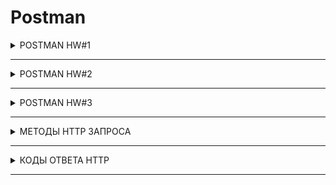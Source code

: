 # Postman

<details>

  <summary>POSTMAN HW#1</summary>

Создать запросы в Postman.

<b>Protocol:</b>  <code> <b>http</b> </code>

<b>IP:</b> <code> <b>162.55.220.72</b> </code>

<b>Port:</b> <code> <b>5005</b> </code>

---
+ EP_1

<b>Method:</b> <code> <b>GET</b> </code>

<b>EndPoint:</b> <code> <b>/get_method</b> </code>

request url params: 

 name: str

 age: int

response:
``` 
[
    “Str”,
    “Str”
]
```
![EP_1](https://github.com/VictoriaK-QA/Postman/blob/main/Postman_screenshot/EP_1.JPG)

---

+ EP_2

<b>Method:</b> <code> <b>POST</b> </code>

<b>EndPoint:</b> <code> <b>/user_info_3</b> </code>

request form data: 

 name: str

 age: int

 salary: int

response: 
```
{'name': name,
          'age': age,
          'salary': salary,
          'family': {'children': [['Alex', 24], ['Kate', 12]],
                     'u_salary_1_5_year': salary * 4}}
```
![EP_2](https://github.com/VictoriaK-QA/Postman/blob/main/Postman_screenshot/EP_2.JPG)

---

+ EP_3


<b>Method:</b> <code> <b>GET</b> </code>

<b>EndPoint:</b> <code> <b>/object_info_1</b> </code>

request url params: 

 name: str

 age: int

 weight: int

response: 
```
{'name': name,
          'age': age,
          'daily_food': weight * 0.012,
          'daily_sleep': weight * 2.5}
```
![EP_3](https://github.com/VictoriaK-QA/Postman/blob/main/Postman_screenshot/EP_3.JPG)

---

+ EP_4

<b>Method:</b> <code> <b>GET</b> </code>

<b>EndPoint:</b> <code> <b>/object_info_2</b> </code>

request url params: 

 name: str

 age: int

 salary: int

response: 
```
{'start_qa_salary': salary,
          'qa_salary_after_6_months': salary * 2,
          'qa_salary_after_12_months': salary * 2.7,
          'qa_salary_after_1.5_year': salary * 3.3,
          'qa_salary_after_3.5_years': salary * 3.8,
          'person': {'u_name': [user_name, salary, age],
                     'u_age': age,
                     'u_salary_5_years': salary * 4.2}
          }
```
![EP_4](https://github.com/VictoriaK-QA/Postman/blob/main/Postman_screenshot/EP_4.JPG)

---

+ EP_5

<b>Method:</b> <code> <b>GET</b> </code>

<b>EndPoint:</b> <code> <b>/object_info_3</b> </code>

request url params: 

 name: str

 age: int

 salary: int

response: 
```
{'name': name,
          'age': age,
          'salary': salary,
          'family': {'children': [['Alex', 24], ['Kate', 12]],
                     'pets': {'cat':{'name':'Sunny',
                                     'age': 3},
                              'dog':{'name':'Luky',
                                     'age': 4}},
                     'u_salary_1_5_year': salary * 4}
          }
```
![EP_5](https://github.com/VictoriaK-QA/Postman/blob/main/Postman_screenshot/EP_5.JPG)

---

+ EP_6

<b>Method:</b> <code> <b>GET</b> </code>

<b>EndPoint:</b> <code> <b>/object_info_4</b> </code>

request url params: 

 name: str

 age: int

 salary: int

response:
``` 
{'name': name,
          'age': int(age),
          'salary': [salary, str(salary * 2), str(salary * 3)]}
```
![EP_6](https://github.com/VictoriaK-QA/Postman/blob/main/Postman_screenshot/EP_6.JPG)

---

+ EP_7

<b>Method:</b> <code> <b>POST</b> </code>

<b>EndPoint:</b> <code> <b>/user_info_2</b> </code>
request form data: 

 name: str

 age: int

 salary: int

response: 
```
{'start_qa_salary': salary,
          'qa_salary_after_6_months': salary * 2,
          'qa_salary_after_12_months': salary * 2.7,
          'qa_salary_after_1.5_year': salary * 3.3,
          'qa_salary_after_3.5_years': salary * 3.8,
          'person': {'u_name': [user_name, salary, age],
                     'u_age': age,
                     'u_salary_5_years': salary * 4.2}
          }
```
![EP_7](https://github.com/VictoriaK-QA/Postman/blob/main/Postman_screenshot/EP_7.JPG)

</details>

---

<details>

  <summary>POSTMAN HW#2</summary>

:one: http://162.55.220.72:5005/first
1. Отправить запрос.
2. Статус код 200
```
pm.test("Status code is 200", function () {
    pm.response.to.have.status(200);
});
```
3. Проверить, что в body приходит правильный string.
```
pm.test("Body matches string", function () {
    pm.expect(pm.response.text()).to.include("This is the first responce from server!ss");
});
```

:two: http://162.55.220.72:5005/user_info_3
1. Отправить запрос.
2. Статус код 200
```
pm.test("Status code is 200", function () {
    pm.response.to.have.status(200);
});
```
3. Спарсить response body в json.
```
var jsonData = pm.response.json();
```
4. Проверить, что name в ответе равно name s request (name вбить руками.)
```
var resp_name = jsonData.name;
console.log("resp_name = " + resp_name)
pm.test("NAME_check", function () {
    pm.expect(resp_name).to.eql("Victoria");
});
```
5. Проверить, что age в ответе равно age s request (age вбить руками.)
```
var resp_age = jsonData.age;
var resp_age = +resp_age;
console.log("resp_age = " +resp_age)
pm.test("AGE_check", function () {
    pm.expect(resp_age).to.eql(28);
});
```
6. Проверить, что salary в ответе равно salary s request (salary вбить руками.)
```
var resp_salary = jsonData.salary;
console.log("resp_salary = " +resp_salary)
pm.test("SALARY_check", function () {
    pm.expect(resp_salary).to.eql(1000);
});
```
7. Спарсить request.
```
var req = request.data;
```
8. Проверить, что name в ответе равно name s request (name забрать из request.)
```
var req_name = req.name;

console.log("resp_name = " + resp_name)
console.log("req_name = " + req_name)

pm.test("Req_Resp_NAME_check", function () {
    pm.expect(resp_name).to.eql(req_name);
});
```
9. Проверить, что age в ответе равно age s request (age забрать из request.)
```
var req_age = req.age;
var req_age = +req_age;

console.log("resp_age = " + resp_age)
console.log("req_age = " + req_age)

pm.test("Req_Resp_AGE_check", function () {
    pm.expect(resp_age).to.eql(req_age);
});
```
10. Проверить, что salary в ответе равно salary s request (salary забрать из request.)
```
var req_salary = req.salary;
var req_salary = +req_salary;

console.log("resp_salary = " + resp_salary)
console.log("req_salary = " + req_salary)

pm.test("Req_Resp_SALARY_check", function () {
    pm.expect(resp_salary).to.eql(req_salary);
});
```
11. Вывести в консоль параметр family из response.
```
var resp_family = jsonData.family
console.log(resp_family)
```
12. Проверить что u_salary_1_5_year в ответе равно salary*4 (salary забрать из request)
```
var resp_u_salary_1_5_year = jsonData.family.u_salary_1_5_year;

var req = request.data;

console.log("resp_u_salary_1_5_year = " + resp_u_salary_1_5_year)

pm.test("Req_Resp_u_salary_1_5_year_check", function () {
    pm.expect(jsonData.family.u_salary_1_5_year).to.eql(req.salary*4);
});
```

:three: http://162.55.220.72:5005/object_info_3
1. Отправить запрос.
2. Статус код 200
```
pm.test("Status code is 200", function () {
    pm.response.to.have.status(200);
});
```
3. Спарсить response body в json.
```
var resp = pm.response.json();
```
4. Спарсить request.
```
var req = pm.request.url.query.toObject();
console.log("текст");
console.log(req.name);
```
5. Проверить, что name в ответе равно name s request (name забрать из request.)
```
pm.test("Req_Resp_NAME_check", function () {
    pm.expect(resp.name).to.eql(req.name);
});
```
6. Проверить, что age в ответе равно age s request (age забрать из request.)
```
pm.test("Req_Resp_AGE_check", function () {
    pm.expect(resp.age).to.eql(req.age);
});
```
7. Проверить, что salary в ответе равно salary s request (salary забрать из request.)
```
pm.test("Req_Resp_SALARY_check", function () {
    pm.expect(resp.salary).to.eql(+req.salary);
});
```
8. Вывести в консоль параметр family из response.
```
console.log(resp.family)
```
9. Проверить, что у параметра dog есть параметры name.
```
pm.test("dog_parameter_check_name", function () {
    pm.expect(resp.family.pets.dog).to.have.property("name");
});
```
10. Проверить, что у параметра dog есть параметры age.
```
pm.test("dog_parameter_check_age", function () {
    pm.expect(resp.family.pets.dog).to.have.property("age");
});
```
11. Проверить, что параметр name имеет значение Luky.
```
console.log(resp.family.pets.dog.name)

pm.test("dog_name_Luky", function () {
    pm.expect(resp.family.pets.dog).to.have.property("name");
});
```
12. Проверить, что параметр age имеет значение 4.
```
console.log(resp.family.pets.dog.age)

pm.test("dog_age_4", function () {
    pm.expect(resp.family.pets.dog.age).to.eql(4);
});
```

---

:four: http://162.55.220.72:5005/object_info_4
1. Отправить запрос.
2. Статус код 200
```
pm.test("Status code is 200", function () {
    pm.response.to.have.status(200);
});
```
3. Спарсить response body в json.
```
var resp = pm.response.json();
```
4. Спарсить request.
```
var req = pm.request.url.query.toObject();
```
5. Проверить, что name в ответе равно name s request (name забрать из request.)
```
pm.test("Req_Resp_NAME_check", function () {
    pm.expect(resp.name).to.eql(req.name);
});
```
6. Проверить, что age в ответе равно age из request (age забрать из request.)
```
pm.test("Req_Resp_AGE_check", function () {
    pm.expect(resp.age).to.eql(+req.age);
});
```
7. Вывести в консоль параметр salary из request.
```
console.log(req.salary)
```
8. Вывести в консоль параметр salary из response.
```
console.log(resp.salary)
```
9. Вывести в консоль 0-й элемент параметра salary из response.
```
console.log(resp.salary[0])
```
10. Вывести в консоль 1-й элемент параметра salary параметр salary из response.
```
console.log(resp.salary[1])
```
11. Вывести в консоль 2-й элемент параметра salary параметр salary из response.
```
console.log(resp.salary[2])
```
12. Проверить, что 0-й элемент параметра salary равен salary из request (salary забрать из request.)
```
pm.test("Req_Resp_0_SALARY_check", function () {
    pm.expect(+resp.salary[0]).to.eql(+req.salary);
});
```
13. Проверить, что 1-й элемент параметра salary равен salary*2 из request (salary забрать из request.)
```
pm.test("Req_Resp_1_SALARY_check", function () {
    pm.expect(+resp.salary[1]).to.eql(+req.salary*2);
});
```
14. Проверить, что 2-й элемент параметра salary равен salary*3 из request (salary забрать из request.)
```
pm.test("Req_Resp_2_SALARY_check", function () {
    pm.expect(+resp.salary[2]).to.eql(+req.salary*3);
});
```
15. Создать в окружении переменную name
```
pm.environment.get("name");
```
16. Создать в окружении переменную age
```
pm.environment.get("age");
```
17. Создать в окружении переменную salary
```
pm.environment.get("salary");
```
18. Передать в окружение переменную name
```
var jsonData = pm.response.json();
var resp_name = jsonData.name
console.log(resp_name)

pm.environment.set("name", resp_name);
```
19. Передать в окружение переменную age
```
var resp_age = jsonData.age
console.log(resp_age)

pm.environment.set("age", resp_age);
```
20. Передать в окружение переменную salary
```
var resp_salary = jsonData.salary
console.log(resp_salary)

pm.environment.set("salary", resp_salary[1]);
```
21. :star::star::star: Написать цикл который выведет в консоль по порядку элементы списка из параметра salary.
```
console.log("цикл");
for (var s in resp_salary){
    console.log(resp_salary[s])
};
```

---

:five: http://162.55.220.72:5005/user_info_2
1. Вставить параметр salary из окружения в request
2. Вставить параметр age из окружения в age
3. Вставить параметр name из окружения в name
4. Отправить запрос.
5. Статус код 200
```
pm.test("Status code is 200", function () {
    pm.response.to.have.status(200);
});
```
6. Спарсить response body в json.
```
var resp = pm.response.json();
```
7. Спарсить request.
```
var req = request.data;
```
8. Проверить, что json response имеет параметр start_qa_salary
```
pm.test("json_response_check_start_qa_salary", function () {
    pm.expect(resp).to.have.property("start_qa_salary");
});
```
9. Проверить, что json response имеет параметр qa_salary_after_6_months
```
pm.test("json_response_qa_salary_after_6_months", function () {
    pm.expect(resp).to.have.property("qa_salary_after_6_months");
});
```
10. Проверить, что json response имеет параметр qa_salary_after_12_months
```
pm.test("json_response_qa_salary_after_12_months", function () {
    pm.expect(resp).to.have.property("qa_salary_after_12_months");
});
```
11. Проверить, что json response имеет параметр qa_salary_after_1.5_year
```
pm.test("json_response_qa_salary_after_1.5_year", function () {
    pm.expect(resp).to.have.property("qa_salary_after_1.5_year");
});
```
12. Проверить, что json response имеет параметр qa_salary_after_3.5_years
```
pm.test("json_response_qa_salary_after_3.5_years", function () {
    pm.expect(resp).to.have.property("qa_salary_after_3.5_years");
});
```
13. Проверить, что json response имеет параметр person
```
pm.test("json_response_person", function () {
    pm.expect(resp).to.have.property("person");
});
```
14. Проверить, что параметр start_qa_salary равен salary из request (salary забрать из request.)
```
pm.test("Req_Resp_START_SALARY_check", function () {
    pm.expect(resp.start_qa_salary).to.eql(+req.salary);
});
```
15. Проверить, что параметр qa_salary_after_6_months равен salary*2 из request (salary забрать из request.)
```
pm.test("Req_Resp_6_SALARY_check", function () {
    pm.expect(resp.qa_salary_after_6_months).to.eql(+req.salary*2);
});
```
16. Проверить, что параметр qa_salary_after_12_months равен salary*2.7 из request (salary забрать из request.)
```
pm.test("Req_Resp_12_SALARY_check", function () {
    pm.expect(resp.qa_salary_after_12_months).to.eql(+req.salary*2.7);
});
```
17. Проверить, что параметр qa_salary_after_1.5_year равен salary*3.3 из request (salary забрать из request.)
```
pm.test("Req_Resp_1.5year_SALARY_check", function () {
    pm.expect(resp['qa_salary_after_1.5_year']).to.eql(+req.salary*3.3);
});
```
18. Проверить, что параметр qa_salary_after_3.5_years равен salary*3.8 из request (salary забрать из request.)
```
pm.test("Req_Resp_3.5years_SALARY_check", function () {
    pm.expect(resp['qa_salary_after_3.5_years']).to.eql(+req.salary*3.8);
});
```
19. Проверить, что в параметре person, 1-й элемент из u_name равен salary из request (salary забрать из request.)
```
pm.test("Req_Resp_person1_SALARY_check", function () {
    pm.expect(resp.person.u_name[1]).to.eql(+req.salary);
});
```
20. Проверить, что что параметр u_age равен age из request (age забрать из request.)
```
pm.test("Req_Resp_personage_SALARY_check", function () {
    pm.expect(resp.person.u_age).to.eql(+req.age);
});
```
21. Проверить, что параметр u_salary_5_years равен salary*4.2 из request (salary забрать из request.)
```
pm.test("Req_Resp_5_years_SALARY_check", function () {
    pm.expect(resp.person.u_salary_5_years).to.eql(+req.salary*4.2);
});
```
22. :star::star::star: Написать цикл который выведет в консоль по порядку элементы списка из параметра person.
```
console.log("цикл");
for (var p in resp.person){
    console.log(resp.person[p])
};
```

</details>

---

<details>

  <summary>POSTMAN HW#3</summary>

:one: Необходимо залогиниться

POST
http://162.55.220.72:5005/login

login : str (кроме /)
password : str

Приходящий токен необходимо передать во все остальные запросы.
```
var jsonData = pm.response.json();
var resp_token = jsonData.token
console.log(resp_token)

pm.environment.set("token", resp_token);
```
---
дальше все запросы требуют наличие токена

---

:two: http://162.55.220.72:5005/user_info

req. (RAW JSON)

POST

age: int

salary: int

name: str

auth_token


Resp.
```
{'start_qa_salary':salary,
 'qa_salary_after_6_months': salary * 2,
 'qa_salary_after_12_months': salary * 2.9,
 'person': {'u_name':[user_name, salary, age],
                                'u_age':age,
                                'u_salary_1.5_year': salary * 4}
                                }
```

Тесты:
1. Статус код 200
```
pm.test("Status code is 200", function () {
    pm.response.to.have.status(200);
});
```
2. Проверка структуры json в ответе.
```
var schema = {
    "type": "object",
    "default": {},
    "title": "Root Schema",
    "required": [
        "person",
        "qa_salary_after_12_months",
        "qa_salary_after_6_months",
        "start_qa_salary"
    ],
    "properties": {
        "person": {
            "type": "object",
            "default": {},
            "title": "The person Schema",
            "required": [
                "u_age",
                "u_name",
                "u_salary_1_5_year"
            ],
            "properties": {
                "u_age": {
                    "type": "integer",
                    "default": 0,
                    "title": "The u_age Schema",
                    "examples": [
                        28
                    ]
                },
                "u_name": {
                    "type": "array",
                    "default": [],
                    "title": "The u_name Schema",
                    "items": {
                        "anyOf": [{
                            "type": "string",
                            "default": "",
                            "title": "A Schema",
                            "examples": [
                                "Victoria"
                            ]
                        },
                        {
                            "type": "integer",
                            "title": "A Schema",
                            "examples": [
                                1000,
                                28
                            ]
                        }]
                    },
                    "examples": [
                        ["Victoria",
                            1000,
                            28
                        ]
                    ]
                },
                "u_salary_1_5_year": {
                    "type": "integer",
                    "default": 0,
                    "title": "The u_salary_1_5_year Schema",
                    "examples": [
                        4000
                    ]
                }
            },
            "examples": [{
                "u_age": 28,
                "u_name": [
                    "Victoria",
                    1000,
                    28
                ],
                "u_salary_1_5_year": 4000
            }]
        },
        "qa_salary_after_12_months": {
            "type": "number",
            "default": 0.0,
            "title": "The qa_salary_after_12_months Schema",
            "examples": [
                2900.0
            ]
        },
        "qa_salary_after_6_months": {
            "type": "integer",
            "default": 0,
            "title": "The qa_salary_after_6_months Schema",
            "examples": [
                2000
            ]
        },
        "start_qa_salary": {
            "type": "integer",
            "default": 0,
            "title": "The start_qa_salary Schema",
            "examples": [
                1000
            ]
        }
    },
    "examples": [{
        "person": {
            "u_age": 28,
            "u_name": [
                "Victoria",
                1000,
                28
            ],
            "u_salary_1_5_year": 4000
        },
        "qa_salary_after_12_months": 2900.0,
        "qa_salary_after_6_months": 2000,
        "start_qa_salary": 1000
    }]
}
pm.test("Проверка структуры json в ответе", function () {
    pm.response.to.have.jsonSchema(schema);
});
```
3. В ответе указаны коэффициенты умножения salary, напишите тесты по проверке правильности результата перемножения на коэффициент.
```
var resp = pm.response.json();
var req = request.data;

pm.test("SALARY_6_months", function () {
    pm.expect(+resp.qa_salary_after_6_months).to.eql(+request.salary*2);
});

pm.test("SALARY_12_months", function () {
    pm.expect(+resp.qa_salary_after_12_months).to.eql(+request.salary*2.9);
});

pm.test("SALARY_1_5_year", function () {
    pm.expect(+resp.u_salary_1_5_year).to.eql(+request.salary*4);
});
```
4. Достать значение из поля 'u_salary_1.5_year' и передать в поле salary запроса http://162.55.220.72:5005/get_test_user
```
var resp_salary_1_5_year = JSON.parse(resp.person.u_salary_1_5_year);
console.log(resp_salary_1_5_year)
pm.environment.get("salary_1_5");
pm.environment.set("salary_1_5", resp_salary_1_5_year);
```

---

:three: http://162.55.220.72:5005/new_data

req.

POST

age: int

salary: int

name: str

auth_token

Resp.
```
{'name':name,
  'age': int(age),
  'salary': [salary, str(salary*2), str(salary*3)]}
```

Тесты:
1. Статус код 200
```
pm.test("Status code is 200", function () {
    pm.response.to.have.status(200);
});
```
2. Проверка структуры json в ответе.
```
var schema = {
    "type": "object",
    "default": {},
    "title": "Root Schema",
    "required": [
        "age",
        "name",
        "salary"
    ],
    "properties": {
        "age": {
            "type": "integer",
            "default": 0,
            "title": "The age Schema",
            "examples": [
                28
            ]
        },
        "name": {
            "type": "string",
            "default": "",
            "title": "The name Schema",
            "examples": [
                "Victoria"
            ]
        },
        "salary": {
            "type": "array",
            "default": [],
            "title": "The salary Schema",
            "items": {
                "anyOf": [{
                    "type": "integer",
                    "default": 0,
                    "title": "A Schema",
                    "examples": [
                        1000
                    ]
                },
                {
                    "type": "string",
                    "title": "A Schema",
                    "examples": [
                        "2000",
                        "3000"
                    ]
                }]
            },
            "examples": [
                [1000,
                    "2000",
                    "3000"
                ]
            ]
        }
    },
    "examples": [{
        "age": 28,
        "name": "Victoria",
        "salary": [
            1000,
            "2000",
            "3000"
        ]
    }]
}

pm.test("Проверка структуры json в ответе", function () {
    pm.response.to.have.jsonSchema(schema);
});
```
3. В ответе указаны коэффициенты умножения salary, напишите тесты по проверке правильности результата перемножения на коэффициент.
```
// Спарсить response body в json
var resp = pm.response.json();
// // Спарсить request.
var req = request.data;

pm.test("SALARY[0]", function () {
    pm.expect(+resp.salary[0]).to.eql(+req.salary);
});

pm.test("SALARY[1]", function () {
    pm.expect(+resp.salary[1]).to.eql(+req.salary*2);
});

pm.test("SALARY[2]", function () {
    pm.expect(+resp.salary[2]).to.eql(+req.salary*3);
});
```
4. проверить, что 2-й элемент массива salary больше 1-го и 0-го
```
pm.test("salary2 > salary1 && salary0", function () {
    const salCheck = resp.salary[2] > resp.salary[1] && resp.salary[2] > resp.salary[0]
    pm.expect(salCheck).to.be.true
});
```
---

:four: http://162.55.220.72:5005/test_pet_info

req.

POST

age: int

weight: int

name: str

auth_token


Resp.
```
{'name': name,
 'age': age,
 'daily_food':weight * 0.012,
 'daily_sleep': weight * 2.5}
```

Тесты:
1. Статус код 200
```
pm.test("Status code is 200", function () {
    pm.response.to.have.status(200);
});
```
2. Проверка структуры json в ответе.
```
var schema = {
    "type": "object",
    "default": {},
    "title": "Root Schema",
    "required": [
        "age",
        "daily_food",
        "daily_sleep",
        "name"
    ],
    "properties": {
        "age": {
            "type": "integer",
            "default": 0,
            "title": "The age Schema",
            "examples": [
                28
            ]
        },
        "daily_food": {
            "type": "number",
            "default": 0.0,
            "title": "The daily_food Schema",
            "examples": [
                0.6
            ]
        },
        "daily_sleep": {
            "type": "number",
            "default": 0.0,
            "title": "The daily_sleep Schema",
            "examples": [
                125.0
            ]
        },
        "name": {
            "type": "string",
            "default": "",
            "title": "The name Schema",
            "examples": [
                "Victoria"
            ]
        }
    },
    "examples": [{
        "age": 28,
        "daily_food": 0.6,
        "daily_sleep": 125.0,
        "name": "Victoria"
    }]
}

pm.test("Проверка структуры json в ответе", function () {
    pm.response.to.have.jsonSchema(schema);
});
```
3. В ответе указаны коэффициенты умножения weight, напишите тесты по проверке правильности результата перемножения на коэффициент.
```
// Спарсить response body в json
var resp = pm.response.json();
// // Спарсить request.
var req = request.data;

pm.test("WEIGHT_1", function () {
    pm.expect(resp.daily_food).to.eql(req.weight*0.012);
});

pm.test("WEIGHT_2", function () {
    pm.expect(resp.daily_sleep).to.eql(req.weight*2.5);
});
```
---

:five: http://162.55.220.72:5005/get_test_user

req.

POST

age: int

salary: int

name: str

auth_token

Resp.
```
{'name': name,
 'age':age,
 'salary': salary,
 'family':{'children':[['Alex', 24],['Kate', 12]],
 'u_salary_1.5_year': salary * 4}
  }
```

Тесты:
1. Статус код 200
```
pm.test("Status code is 200", function () {
    pm.response.to.have.status(200);
});
```
2. Проверка структуры json в ответе.
```
var schema = {
    "type": "object",
    "default": {},
    "title": "Root Schema",
    "required": [
        "age",
        "family",
        "name",
        "salary"
    ],
    "properties": {
        "age": {
            "type": "string",
            "default": "",
            "title": "The age Schema",
            "examples": [
                "28"
            ]
        },
        "family": {
            "type": "object",
            "default": {},
            "title": "The family Schema",
            "required": [
                "children",
                "u_salary_1_5_year"
            ],
            "properties": {
                "children": {
                    "type": "array",
                    "default": [],
                    "title": "The children Schema",
                    "items": {
                        "type": "array",
                        "title": "A Schema",
                        "items": {
                            "anyOf": [{
                                "type": "string",
                                "title": "A Schema",
                                "examples": [
                                    "Alex",
                                    "Kate"
                                ]
                            },
                            {
                                "type": "integer",
                                "title": "A Schema",
                                "examples": [
                                    24,
                                    12
                                ]
                            }]
                        },
                        "examples": [
                            ["Alex",
                                24
                            ],
                            ["Kate",
                                12
                            ]
                        ]
                    },
                    "examples": [
                        [
                            ["Alex",
                                24
                            ],
                            ["Kate",
                                12
                            ]
                        ]
                    ]
                },
                "u_salary_1_5_year": {
                    "type": "integer",
                    "default": 0,
                    "title": "The u_salary_1_5_year Schema",
                    "examples": [
                        4000
                    ]
                }
            },
            "examples": [{
                "children": [
                    ["Alex",
                        24
                    ],
                    ["Kate",
                        12
                    ]
                ],
                "u_salary_1_5_year": 4000
            }]
        },
        "name": {
            "type": "string",
            "default": "",
            "title": "The name Schema",
            "examples": [
                "Victoria"
            ]
        },
        "salary": {
            "type": "integer",
            "default": 0,
            "title": "The salary Schema",
            "examples": [
                1000
            ]
        }
    },
    "examples": [{
        "age": "28",
        "family": {
            "children": [
                ["Alex",
                    24
                ],
                ["Kate",
                    12
                ]
            ],
            "u_salary_1_5_year": 4000
        },
        "name": "Victoria",
        "salary": 1000
    }]
}

pm.test("Проверка структуры json в ответе", function () {
    pm.response.to.have.jsonSchema(schema);
});
```
3. Проверить что занчение поля name = значению переменной name из окружения
```
// Спарсить response body в json
var resp = pm.response.json();
console.log(pm.environment.get("name"))
pm.test("enviroment_name", function () {
    pm.expect(pm.environment.get("name")).to.eql(resp.name);
});
```
4. Проверить что занчение поля age в ответе соответсвует отправленному в запросе значению поля age
```
// // Спарсить request.
var req = request.data;

pm.test("Req_Resp_AGE_check", function () {
    pm.expect(resp.age).to.eql(req.age);
});
```
---

:six: http://162.55.220.72:5005/currency

req.
POST
auth_token
Resp. Передаётся список массив объектов.
```
[
{"Cur_Abbreviation": str,
 "Cur_ID": int,
 "Cur_Name": str
}
…
{"Cur_Abbreviation": str,
 "Cur_ID": int,
 "Cur_Name": str
}
]
```

Тесты:
1. Можете взять любой объект из присланного списка, используйте js random.
В объекте возьмите Cur_ID и передать через окружение в следующий запрос.

---

:seven: http://162.55.220.72:5005/curr_byn

req.

POST

auth_token

curr_code: int

Resp.
```
{
    "Cur_Abbreviation": str
    "Cur_ID": int,
    "Cur_Name": str,
    "Cur_OfficialRate": float,
    "Cur_Scale": int,
    "Date": str
}
```

Тесты:
1. Статус код 200
2. Проверка структуры json в ответе.

---
:star: :star: :star:
1. получить список валют
2. итерировать список валют
3. в каждой итерации отправлять запрос на сервер для получения курса каждой валюты
4. если возвращается 500 код, переходим к следующей итреации
5. если получаем 200 код, проверяем response json на наличие поля "Cur_OfficialRate"
6. если поле есть, пишем в консоль инфу про фалюту в виде response
```
{
    "Cur_Abbreviation": str
    "Cur_ID": int,
    "Cur_Name": str,
    "Cur_OfficialRate": float,
    "Cur_Scale": int,
    "Date": str
}
```
7. переходим к следующей итерации


</details>

---


<details>

  <summary>МЕТОДЫ HTTP ЗАПРОСА</summary>
  
МЕТОДЫ |  ОПИСАНИЕ | 
--- | --- |
`GET` | **запрашивает представление ресурса (показать/отправить/изменить)**
`HEAD` | **запрашивает ресурс так же, как и метод GET, но без тела ответа**
`POST` | **создает новый ресурс из переданных данных в запросе**
`PUT` | **заменяет все текущие представления ресурса данными запроса**
`PATCH` | **используется для частичного изменения ресурса**
`DELETE` | **удаляет указанный ресурс**
`CONNECT` | **устанавливает "туннель" к серверу, определённому по ресурсу**
`OPTIONS` | **используется для описания параметров соединения с ресурсом**
`TRACE` | **выполняет вызов возвращаемого тестового сообщения с ресурса**


</details>

---

<details>

  <summary>КОДЫ ОТВЕТА HTTP</summary>
  
| КОДЫ  | ОПИСАНИЕ                 | ПРИМЕР                                                                |
| ----- |:------------------------:| ---------------------------------------------------------------------:|
| **1хх**  | Информационные сообщения | `102` — запрос принят, но обработка ещё не завершена                    |
| **2хх**   | Сообщения об успехе      | `200` — ОК, запрос обработан успешно.                                   |
| **3хх**   | Перенаправление          | `302` — запрошенный ресурс временно доступен по другому адресу.         |
| **4хх**   | Клиентские ошибки        | `403` Forbidden — у клиента недостаточно прав, чтобы получить доступ к данному ресурсу.         |
| **5хх**   | Ошибки сервера           | `500` Internal Server Error — внутренняя ошибка сервера.                 |

  
</details>

---